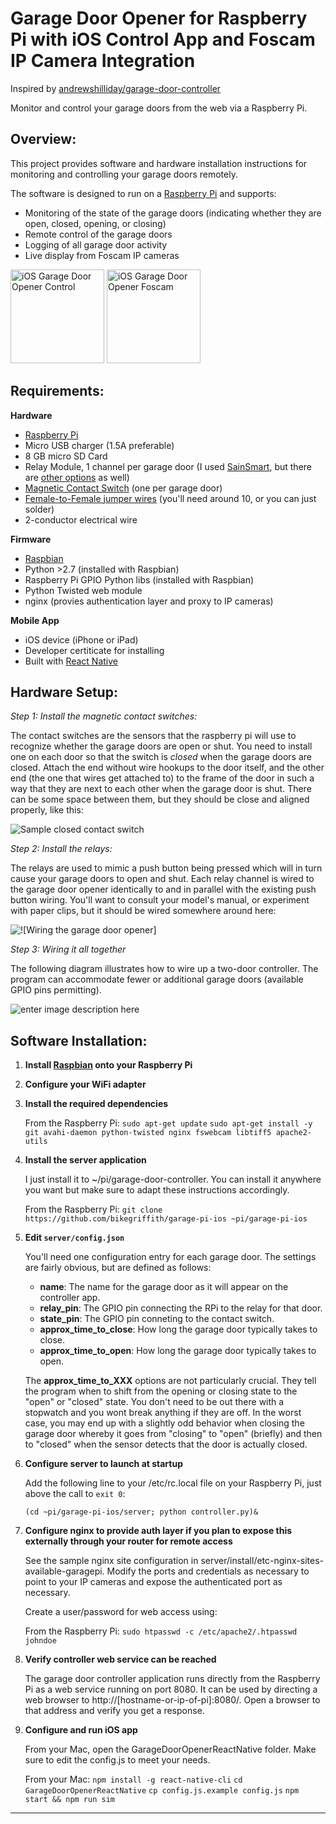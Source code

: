 Garage Door Opener for Raspberry Pi with iOS Control App and Foscam IP Camera Integration
=========================================================================================

Inspired by [andrewshilliday/garage-door-controller](https://github.com/andrewshilliday/garage-door-controller)

Monitor and control your garage doors from the web via a Raspberry Pi.

Overview:
---------

This project provides software and hardware installation instructions for monitoring and controlling your garage doors remotely.

The software is designed to run on a [Raspberry Pi](www.raspberrypi.org) and supports:
* Monitoring of the state of the garage doors (indicating whether they are open, closed, opening, or closing)
* Remote control of the garage doors
* Logging of all garage door activity
* Live display from Foscam IP cameras

<img src="http://i.imgur.com/lA2rG6s.png" alt="iOS Garage Door Opener Control" width="150">
<img src="http://i.imgur.com/SfGA2Hz.jpg" alt="iOS Garage Door Opener Foscam" width="150">

Requirements:
-------------

**Hardware**

* [Raspberry Pi](http://www.raspberrypi.org)
* Micro USB charger (1.5A preferable)
* 8 GB micro SD Card
* Relay Module, 1 channel per garage door (I used [SainSmart](http://amzn.com/B0057OC6D8 ), but there are [other options](http://amzn.com/B00DIMGFHY) as well)
* [Magnetic Contact Switch](http://amzn.com/B006VK6YLC) (one per garage door)
* [Female-to-Female jumper wires](http://amzn.com/B007XPSVMY) (you'll need around 10, or you can just solder)
* 2-conductor electrical wire

**Firmware**

* [Raspbian](http://www.raspbian.org/)
* Python >2.7 (installed with Raspbian)
* Raspberry Pi GPIO Python libs (installed with Raspbian)
* Python Twisted web module
* nginx (provies authentication layer and proxy to IP cameras)

**Mobile App**

* iOS device (iPhone or iPad)
* Developer certiticate for installing
* Built with [React Native](https://facebook.github.io/react-native/)

Hardware Setup:
------

*Step 1: Install the magnetic contact switches:*

The contact switches are the sensors that the raspberry pi will use to recognize whether the garage doors are open or shut.
You need to install one on each door so that the switch is *closed* when the garage doors are closed.
Attach the end without wire hookups to the door itself, and the other end (the one that wires get attached to) to the frame of the
door in such a way that they are next to each other when the garage door is shut.
There can be some space between them, but they should be close and aligned properly, like this:

![Sample closed contact switch][3]

*Step 2: Install the relays:*

The relays are used to mimic a push button being pressed which will in turn cause your garage doors to open and shut.
Each relay channel is wired to the garage door opener identically to and in parallel with the existing push button wiring.
You'll want to consult your model's manual, or experiment with paper clips, but it should be wired somewhere around here:

![!\[Wiring the garage door opener\]][4]
    
*Step 3: Wiring it all together*

The following diagram illustrates how to wire up a two-door controller.  The program can accommodate fewer or additional garage doors (available GPIO pins permitting).

![enter image description here][5]

Software Installation:
-----

1. **Install [Raspbian](http://www.raspbian.org/) onto your Raspberry Pi**

2. **Configure your WiFi adapter**

3. **Install the required dependencies**

    From the Raspberry Pi:
    `sudo apt-get update`
    `sudo apt-get install -y git avahi-daemon python-twisted nginx fswebcam libtiff5 apache2-utils`
    
4. **Install the server application**
        
    I just install it to ~/pi/garage-door-controller.  You can install it anywhere you want but make sure to adapt these instructions accordingly.
    
    From the Raspberry Pi:
    `git clone https://github.com/bikegriffith/garage-pi-ios ~pi/garage-pi-ios`
    
5.  **Edit `server/config.json`**
    
    You'll need one configuration entry for each garage door.  The settings are fairly obvious, but are defined as follows:
    - **name**: The name for the garage door as it will appear on the controller app.
    - **relay_pin**: The GPIO pin connecting the RPi to the relay for that door.
    - **state_pin**: The GPIO pin conneting to the contact switch.
    - **approx_time_to_close**: How long the garage door typically takes to close.
    - **approx_time_to_open**: How long the garage door typically takes to open.

    The **approx_time_to_XXX** options are not particularly crucial.  They tell the program when to shift from the opening or closing state to the "open" or "closed" state.  You don't need to be out there with a stopwatch and you wont break anything if they are off.  In the worst case, you may end up with a slightly odd behavior when closing the garage door whereby it goes from "closing" to "open" (briefly) and then to "closed" when the sensor detects that the door is actually closed.

        
6.  **Configure server to launch at startup**

    Add the following line to your /etc/rc.local file on your Raspberry Pi,
    just above the call to `exit 0`:

    `(cd ~pi/garage-pi-ios/server; python controller.py)&`

7.  **Configure nginx to provide auth layer if you plan to expose this externally through your router for remote access**

    See the sample nginx site configuration in server/install/etc-nginx-sites-available-garagepi.
    Modify the ports and credentials as necessary to point to your IP cameras and expose the
    authenticated port as necessary.

    Create a user/password for web access using:

    From the Raspberry Pi:
    `sudo htpasswd -c /etc/apache2/.htpasswd johndoe`

8. **Verify controller web service can be reached**

    The garage door controller application runs directly from the Raspberry Pi as a web service running on port 8080.
    It can be used by directing a web browser to http://[hostname-or-ip-of-pi]:8080/.
    Open a browser to that address and verify you get a response.

9. **Configure and run iOS app**

    From your Mac, open the GarageDoorOpenerReactNative folder.  Make sure to edit the config.js to
    meet your needs.

    From your Mac:
    `npm install -g react-native-cli`
    `cd GarageDoorOpenerReactNative`
    `cp config.js.example config.js`
    `npm start && npm run sim`
    

-----------

  [1]: http://i.imgur.com/rDx9YIt.png
  [2]: http://i.imgur.com/bfjx9oy.png
  [3]: http://i.imgur.com/vPHx7kF.png
  [4]: http://i.imgur.com/AkNl6FI.jpg
  [5]: http://i.imgur.com/48bpyG0.png
